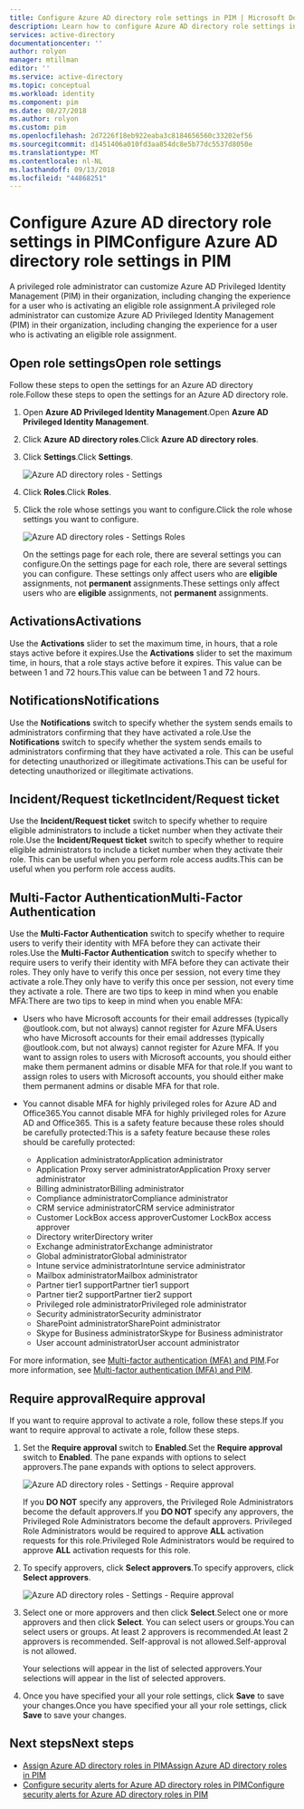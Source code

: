 ```yaml
---
title: Configure Azure AD directory role settings in PIM | Microsoft Docs
description: Learn how to configure Azure AD directory role settings in Azure AD Privileged Identity Management (PIM).
services: active-directory
documentationcenter: ''
author: rolyon
manager: mtillman
editor: ''
ms.service: active-directory
ms.topic: conceptual
ms.workload: identity
ms.component: pim
ms.date: 08/27/2018
ms.author: rolyon
ms.custom: pim
ms.openlocfilehash: 2d7226f18eb922eaba3c8184656560c33202ef56
ms.sourcegitcommit: d1451406a010fd3aa854dc8e5b77dc5537d8050e
ms.translationtype: MT
ms.contentlocale: nl-NL
ms.lasthandoff: 09/13/2018
ms.locfileid: "44868251"
---
```

# <a name="configure-azure-ad-directory-role-settings-in-pim"></a><span data-ttu-id="6393f-103">Configure Azure AD directory role settings in PIM</span><span class="sxs-lookup"><span data-stu-id="6393f-103">Configure Azure AD directory role settings in PIM</span></span>

<span data-ttu-id="6393f-104">A privileged role administrator can customize Azure AD Privileged Identity Management (PIM) in their organization, including changing the experience for a user who is activating an eligible role assignment.</span><span class="sxs-lookup"><span data-stu-id="6393f-104">A privileged role administrator can customize Azure AD Privileged Identity Management (PIM) in their organization, including changing the experience for a user who is activating an eligible role assignment.</span></span>

## <a name="open-role-settings"></a><span data-ttu-id="6393f-105">Open role settings</span><span class="sxs-lookup"><span data-stu-id="6393f-105">Open role settings</span></span>

<span data-ttu-id="6393f-106">Follow these steps to open the settings for an Azure AD directory role.</span><span class="sxs-lookup"><span data-stu-id="6393f-106">Follow these steps to open the settings for an Azure AD directory role.</span></span>

1. <span data-ttu-id="6393f-107">Open **Azure AD Privileged Identity Management**.</span><span class="sxs-lookup"><span data-stu-id="6393f-107">Open **Azure AD Privileged Identity Management**.</span></span>

1. <span data-ttu-id="6393f-108">Click **Azure AD directory roles**.</span><span class="sxs-lookup"><span data-stu-id="6393f-108">Click **Azure AD directory roles**.</span></span>

1. <span data-ttu-id="6393f-109">Click **Settings**.</span><span class="sxs-lookup"><span data-stu-id="6393f-109">Click **Settings**.</span></span>

    ![Azure AD directory roles - Settings](./media/pim-how-to-change-default-settings/pim-directory-roles-settings.png)

1. <span data-ttu-id="6393f-111">Click **Roles**.</span><span class="sxs-lookup"><span data-stu-id="6393f-111">Click **Roles**.</span></span>

1. <span data-ttu-id="6393f-112">Click the role whose settings you want to configure.</span><span class="sxs-lookup"><span data-stu-id="6393f-112">Click the role whose settings you want to configure.</span></span>

    ![Azure AD directory roles - Settings Roles](./media/pim-how-to-change-default-settings/pim-directory-roles-settings-role.png)

    <span data-ttu-id="6393f-114">On the settings page for each role, there are several settings you can configure.</span><span class="sxs-lookup"><span data-stu-id="6393f-114">On the settings page for each role, there are several settings you can configure.</span></span> <span data-ttu-id="6393f-115">These settings only affect users who are **eligible** assignments, not **permanent** assignments.</span><span class="sxs-lookup"><span data-stu-id="6393f-115">These settings only affect users who are **eligible** assignments, not **permanent** assignments.</span></span>

## <a name="activations"></a><span data-ttu-id="6393f-116">Activations</span><span class="sxs-lookup"><span data-stu-id="6393f-116">Activations</span></span>

<span data-ttu-id="6393f-117">Use the **Activations** slider to set the maximum time, in hours, that a role stays active before it expires.</span><span class="sxs-lookup"><span data-stu-id="6393f-117">Use the **Activations** slider to set the maximum time, in hours, that a role stays active before it expires.</span></span> <span data-ttu-id="6393f-118">This value can be between 1 and 72 hours.</span><span class="sxs-lookup"><span data-stu-id="6393f-118">This value can be between 1 and 72 hours.</span></span>

## <a name="notifications"></a><span data-ttu-id="6393f-119">Notifications</span><span class="sxs-lookup"><span data-stu-id="6393f-119">Notifications</span></span>

<span data-ttu-id="6393f-120">Use the **Notifications** switch to specify whether the system sends emails to administrators confirming that they have activated a role.</span><span class="sxs-lookup"><span data-stu-id="6393f-120">Use the **Notifications** switch to specify whether the system sends emails to administrators confirming that they have activated a role.</span></span> <span data-ttu-id="6393f-121">This can be useful for detecting unauthorized or illegitimate activations.</span><span class="sxs-lookup"><span data-stu-id="6393f-121">This can be useful for detecting unauthorized or illegitimate activations.</span></span>

## <a name="incidentrequest-ticket"></a><span data-ttu-id="6393f-122">Incident/Request ticket</span><span class="sxs-lookup"><span data-stu-id="6393f-122">Incident/Request ticket</span></span>

<span data-ttu-id="6393f-123">Use the **Incident/Request ticket** switch to specify whether to require eligible administrators to include a ticket number when they activate their role.</span><span class="sxs-lookup"><span data-stu-id="6393f-123">Use the **Incident/Request ticket** switch to specify whether to require eligible administrators to include a ticket number when they activate their role.</span></span> <span data-ttu-id="6393f-124">This can be useful when you perform role access audits.</span><span class="sxs-lookup"><span data-stu-id="6393f-124">This can be useful when you perform role access audits.</span></span>

## <a name="multi-factor-authentication"></a><span data-ttu-id="6393f-125">Multi-Factor Authentication</span><span class="sxs-lookup"><span data-stu-id="6393f-125">Multi-Factor Authentication</span></span>

<span data-ttu-id="6393f-126">Use the **Multi-Factor Authentication** switch to specify whether to require users to verify their identity with MFA before they can activate their roles.</span><span class="sxs-lookup"><span data-stu-id="6393f-126">Use the **Multi-Factor Authentication** switch to specify whether to require users to verify their identity with MFA before they can activate their roles.</span></span> <span data-ttu-id="6393f-127">They only have to verify this once per session, not every time they activate a role.</span><span class="sxs-lookup"><span data-stu-id="6393f-127">They only have to verify this once per session, not every time they activate a role.</span></span> <span data-ttu-id="6393f-128">There are two tips to keep in mind when you enable MFA:</span><span class="sxs-lookup"><span data-stu-id="6393f-128">There are two tips to keep in mind when you enable MFA:</span></span>

* <span data-ttu-id="6393f-129">Users who have Microsoft accounts for their email addresses (typically @outlook.com, but not always) cannot register for Azure MFA.</span><span class="sxs-lookup"><span data-stu-id="6393f-129">Users who have Microsoft accounts for their email addresses (typically @outlook.com, but not always) cannot register for Azure MFA.</span></span> <span data-ttu-id="6393f-130">If you want to assign roles to users with Microsoft accounts, you should either make them permanent admins or disable MFA for that role.</span><span class="sxs-lookup"><span data-stu-id="6393f-130">If you want to assign roles to users with Microsoft accounts, you should either make them permanent admins or disable MFA for that role.</span></span>
* <span data-ttu-id="6393f-131">You cannot disable MFA for highly privileged roles for Azure AD and Office365.</span><span class="sxs-lookup"><span data-stu-id="6393f-131">You cannot disable MFA for highly privileged roles for Azure AD and Office365.</span></span> <span data-ttu-id="6393f-132">This is a safety feature because these roles should be carefully protected:</span><span class="sxs-lookup"><span data-stu-id="6393f-132">This is a safety feature because these roles should be carefully protected:</span></span>  
  
  * <span data-ttu-id="6393f-133">Application administrator</span><span class="sxs-lookup"><span data-stu-id="6393f-133">Application administrator</span></span>
  * <span data-ttu-id="6393f-134">Application Proxy server administrator</span><span class="sxs-lookup"><span data-stu-id="6393f-134">Application Proxy server administrator</span></span>
  * <span data-ttu-id="6393f-135">Billing administrator</span><span class="sxs-lookup"><span data-stu-id="6393f-135">Billing administrator</span></span>  
  * <span data-ttu-id="6393f-136">Compliance administrator</span><span class="sxs-lookup"><span data-stu-id="6393f-136">Compliance administrator</span></span>  
  * <span data-ttu-id="6393f-137">CRM service administrator</span><span class="sxs-lookup"><span data-stu-id="6393f-137">CRM service administrator</span></span>
  * <span data-ttu-id="6393f-138">Customer LockBox access approver</span><span class="sxs-lookup"><span data-stu-id="6393f-138">Customer LockBox access approver</span></span>
  * <span data-ttu-id="6393f-139">Directory writer</span><span class="sxs-lookup"><span data-stu-id="6393f-139">Directory writer</span></span>  
  * <span data-ttu-id="6393f-140">Exchange administrator</span><span class="sxs-lookup"><span data-stu-id="6393f-140">Exchange administrator</span></span>  
  * <span data-ttu-id="6393f-141">Global administrator</span><span class="sxs-lookup"><span data-stu-id="6393f-141">Global administrator</span></span>
  * <span data-ttu-id="6393f-142">Intune service administrator</span><span class="sxs-lookup"><span data-stu-id="6393f-142">Intune service administrator</span></span>
  * <span data-ttu-id="6393f-143">Mailbox administrator</span><span class="sxs-lookup"><span data-stu-id="6393f-143">Mailbox administrator</span></span>  
  * <span data-ttu-id="6393f-144">Partner tier1 support</span><span class="sxs-lookup"><span data-stu-id="6393f-144">Partner tier1 support</span></span>  
  * <span data-ttu-id="6393f-145">Partner tier2 support</span><span class="sxs-lookup"><span data-stu-id="6393f-145">Partner tier2 support</span></span>  
  * <span data-ttu-id="6393f-146">Privileged role administrator</span><span class="sxs-lookup"><span data-stu-id="6393f-146">Privileged role administrator</span></span>
  * <span data-ttu-id="6393f-147">Security administrator</span><span class="sxs-lookup"><span data-stu-id="6393f-147">Security administrator</span></span>  
  * <span data-ttu-id="6393f-148">SharePoint administrator</span><span class="sxs-lookup"><span data-stu-id="6393f-148">SharePoint administrator</span></span>  
  * <span data-ttu-id="6393f-149">Skype for Business administrator</span><span class="sxs-lookup"><span data-stu-id="6393f-149">Skype for Business administrator</span></span>  
  * <span data-ttu-id="6393f-150">User account administrator</span><span class="sxs-lookup"><span data-stu-id="6393f-150">User account administrator</span></span>  

<span data-ttu-id="6393f-151">For more information, see [Multi-factor authentication (MFA) and PIM](pim-how-to-require-mfa.md).</span><span class="sxs-lookup"><span data-stu-id="6393f-151">For more information, see [Multi-factor authentication (MFA) and PIM](pim-how-to-require-mfa.md).</span></span>

## <a name="require-approval"></a><span data-ttu-id="6393f-152">Require approval</span><span class="sxs-lookup"><span data-stu-id="6393f-152">Require approval</span></span>

<span data-ttu-id="6393f-153">If you want to require approval to activate a role, follow these steps.</span><span class="sxs-lookup"><span data-stu-id="6393f-153">If you want to require approval to activate a role, follow these steps.</span></span>

1. <span data-ttu-id="6393f-154">Set the **Require approval** switch to **Enabled**.</span><span class="sxs-lookup"><span data-stu-id="6393f-154">Set the **Require approval** switch to **Enabled**.</span></span> <span data-ttu-id="6393f-155">The pane expands with options to select approvers.</span><span class="sxs-lookup"><span data-stu-id="6393f-155">The pane expands with options to select approvers.</span></span>

    ![Azure AD directory roles - Settings - Require approval](./media/pim-how-to-change-default-settings/pim-directory-roles-settings-require-approval.png)

    <span data-ttu-id="6393f-157">If you **DO NOT** specify any approvers, the Privileged Role Administrators become the default approvers.</span><span class="sxs-lookup"><span data-stu-id="6393f-157">If you **DO NOT** specify any approvers, the Privileged Role Administrators become the default approvers.</span></span> <span data-ttu-id="6393f-158">Privileged Role Administrators would be required to approve **ALL** activation requests for this role.</span><span class="sxs-lookup"><span data-stu-id="6393f-158">Privileged Role Administrators would be required to approve **ALL** activation requests for this role.</span></span>

1. <span data-ttu-id="6393f-159">To specify approvers, click **Select approvers**.</span><span class="sxs-lookup"><span data-stu-id="6393f-159">To specify approvers, click **Select approvers**.</span></span>

    ![Azure AD directory roles - Settings - Require approval](./media/pim-how-to-change-default-settings/pim-directory-roles-settings-require-approval-select-approvers.png)

1. <span data-ttu-id="6393f-161">Select one or more approvers and then click **Select**.</span><span class="sxs-lookup"><span data-stu-id="6393f-161">Select one or more approvers and then click **Select**.</span></span> <span data-ttu-id="6393f-162">You can select users or groups.</span><span class="sxs-lookup"><span data-stu-id="6393f-162">You can select users or groups.</span></span> <span data-ttu-id="6393f-163">At least 2 approvers is recommended.</span><span class="sxs-lookup"><span data-stu-id="6393f-163">At least 2 approvers is recommended.</span></span> <span data-ttu-id="6393f-164">Self-approval is not allowed.</span><span class="sxs-lookup"><span data-stu-id="6393f-164">Self-approval is not allowed.</span></span>

    <span data-ttu-id="6393f-165">Your selections will appear in the list of selected approvers.</span><span class="sxs-lookup"><span data-stu-id="6393f-165">Your selections will appear in the list of selected approvers.</span></span>

1. <span data-ttu-id="6393f-166">Once you have specified your all your role settings, click **Save** to save your changes.</span><span class="sxs-lookup"><span data-stu-id="6393f-166">Once you have specified your all your role settings, click **Save** to save your changes.</span></span>


<!--PLACEHOLDER: Need an explanation of what the temporary Global Administrator setting is for.-->

## <a name="next-steps"></a><span data-ttu-id="6393f-167">Next steps</span><span class="sxs-lookup"><span data-stu-id="6393f-167">Next steps</span></span>

- [<span data-ttu-id="6393f-168">Assign Azure AD directory roles in PIM</span><span class="sxs-lookup"><span data-stu-id="6393f-168">Assign Azure AD directory roles in PIM</span></span>](pim-how-to-add-role-to-user.md)
- [<span data-ttu-id="6393f-169">Configure security alerts for Azure AD directory roles in PIM</span><span class="sxs-lookup"><span data-stu-id="6393f-169">Configure security alerts for Azure AD directory roles in PIM</span></span>](pim-how-to-configure-security-alerts.md)
